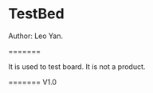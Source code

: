 TestBed 
=======

Author: Leo Yan.

=======

It is used to test board. It is not a product.

=======
V1.0
